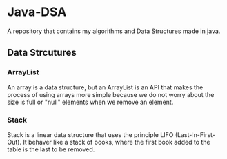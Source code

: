 # Java-DSA
A repository that contains my algorithms and Data Structures made in java.

## Data Strcutures

### ArrayList
An array is a data structure, but an ArrayList is an API that makes the process of using arrays more simple because we do not worry about the size is full or "null" elements when we remove an element.

### Stack
Stack is a linear data structure that uses the principle LIFO (Last-In-First-Out). It behaver like a stack of books, where the first book added to the table is the last to be removed.

